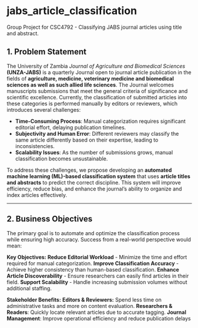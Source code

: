 # jabs_article_classification
Group Project for CSC4792 - Classifying JABS journal articles using title and abstract.

## **1. Problem Statement**  
The University of Zambia *Journal of Agriculture and Biomedical Sciences* **(UNZA-JABS)** is a quarterly Journal open to journal article publication in the fields of **agriculture, medicine, veterinary medicine and biomedical sciences as well as such allied life sciences**. The Journal welcomes manuscripts submissions that meet the general criteria of significance and scientific excellence. Currently, the classification of submitted articles into these categories is performed manually by editors or reviewers, which introduces several challenges:  

- **Time-Consuming Process**: Manual categorization requires significant editorial effort, delaying publication timelines.  
- **Subjectivity and Human Error**: Different reviewers may classify the same article differently based on their expertise, leading to inconsistencies.  
- **Scalability Issues**: As the number of submissions grows, manual classification becomes unsustainable.  

To address these challenges, we propose developing an **automated machine learning (ML)-based classification system** that uses **article titles and abstracts** to predict the correct discipline. This system will improve efficiency, reduce bias, and enhance the journal’s ability to organize and index articles effectively.  

---
## **2. Business Objectives**
The primary goal is to automate and optimize the classification process while ensuring high accuracy. Success from a real-world perspective would mean:

**Key Objectives:**
**Reduce Editorial Workload** - Minimize the time and effort required for manual categorization.
**Improve Classification Accuracy** - Achieve higher consistency than human-based classification.
**Enhance Article Discoverability** - Ensure researchers can easily find articles in their field.
**Support Scalability** - Handle increasing submission volumes without additional staffing.

**Stakeholder Benefits:**
**Editors & Reviewers:** Spend less time on administrative tasks and more on content evaluation.
**Researchers & Readers**: Quickly locate relevant articles due to accurate tagging.
**Journal Management**: Improve operational efficiency and reduce publication delays
